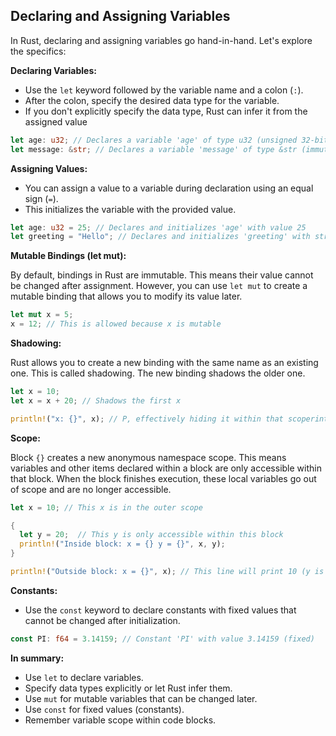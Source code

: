 ## Declaring and Assigning Variables

In Rust, declaring and assigning variables go hand-in-hand. Let's explore the specifics:

**Declaring Variables:**

- Use the `let` keyword followed by the variable name and a colon (`:`).
- After the colon, specify the desired data type for the variable.
- If you don't explicitly specify the data type, Rust can infer it from the assigned value

```rust
let age: u32; // Declares a variable 'age' of type u32 (unsigned 32-bit integer)
let message: &str; // Declares a variable 'message' of type &str (immutable string slice)
```

**Assigning Values:**

- You can assign a value to a variable during declaration using an equal sign (`=`).
- This initializes the variable with the provided value.

```rust
let age: u32 = 25; // Declares and initializes 'age' with value 25
let greeting = "Hello"; // Declares and initializes 'greeting' with string "Hello" (type inferred from value)
```

**Mutable Bindings (let mut):**

By default, bindings in Rust are immutable. This means their value cannot be changed after assignment. However, you can use `let mut` to create a mutable binding that allows you to modify its value later.

```rust
let mut x = 5;
x = 12; // This is allowed because x is mutable
```

**Shadowing:**

Rust allows you to create a new binding with the same name as an existing one. This is called shadowing. The new binding shadows the older one.

```rust
let x = 10;
let x = x + 20; // Shadows the first x

println!("x: {}", x); // P, effectively hiding it within that scoperints 30
```

**Scope:**

Block `{}` creates a new anonymous namespace scope. This means variables and other items declared within a block are only accessible within that block. When the block finishes execution, these local variables go out of scope and are no longer accessible.

```rust
let x = 10; // This x is in the outer scope

{
  let y = 20;  // This y is only accessible within this block
  println!("Inside block: x = {} y = {}", x, y);
}

println!("Outside block: x = {}", x); // This line will print 10 (y is not accessible here)
```

**Constants:**

- Use the `const` keyword to declare constants with fixed values that cannot be changed after initialization.

```rust
const PI: f64 = 3.14159; // Constant 'PI' with value 3.14159 (fixed)
```


**In summary:**

- Use `let` to declare variables.
- Specify data types explicitly or let Rust infer them.
- Use `mut` for mutable variables that can be changed later.
- Use `const` for fixed values (constants).
- Remember variable scope within code blocks.
